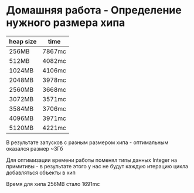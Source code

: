 # Домашняя работа - Определение нужного размера хипа

| heap size | time   |
|-----------|--------|
| 256MB     | 7867mc |
| 512MB     | 4082mc |
| 1024MB    | 4106mc |
| 2048MB    | 3978mc |
| 2560MB    | 3668mc |
| 3072MB    | 3571mc |
| 3584MB    | 3706mc |
| 4096MB    | 3971mc |
| 5120MB    | 4221mc |

В результате запусков с разным размером хипа - оптимальным оказался размер ~3Гб

Для оптимизации времени работы поменял типы данных Integer на примитивы - в результате
этого у нас не будут каждую итерацию цикла добавляться объекты в хип

Время для хипа 256MB стало 1691mc